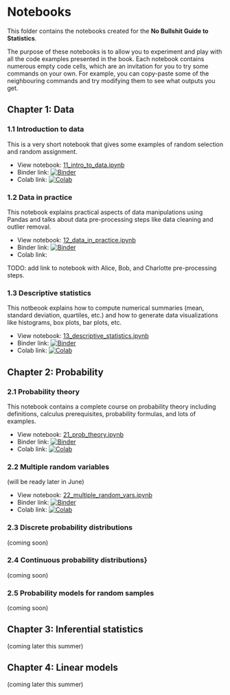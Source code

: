 Notebooks
=========

This folder contains the notebooks created for the **No Bullshit Guide to Statistics**.

The purpose of these notebooks is to allow you
to experiment and play with all the code examples presented in the book.
Each notebook contains numerous empty code cells,
which are an invitation for you to try some commands on your own.
For example, you can copy-paste some of the neighbouring commands
and try modifying them to see what outputs you get.


## Chapter 1: Data

### 1.1 Introduction to data
This is a very short notebook that gives some examples of random selection and random assignment.

- View notebook: [11_intro_to_data.ipynb](./11_intro_to_data.ipynb)
- Binder link: 
[![Binder](https://mybinder.org/badge_logo.svg)](https://mybinder.org/v2/gh/minireference/noBSstatsnotebooks/main?labpath=notebooks%2F11_intro_to_data.ipynb)
- Colab link:
[![Colab](https://colab.research.google.com/assets/colab-badge.svg)](https://colab.research.google.com/github/minireference/noBSstatsnotebooks/blob/main/notebooks/11_intro_to_data.ipynb)




### 1.2 Data in practice

This notebook explains practical aspects of data manipulations using Pandas
and talks about data pre-processing steps like data cleaning and outlier removal.

- View notebook: [12_data_in_practice.ipynb](./12_data_in_practice.ipynb)
- Binder link: 
[![Binder](https://mybinder.org/badge_logo.svg)](https://mybinder.org/v2/gh/minireference/noBSstatsnotebooks/main?labpath=notebooks%2F12_data_in_practice.ipynb)
- Colab link:


TODO: add link to notebook with Alice, Bob, and Charlotte pre-processing steps.



### 1.3 Descriptive statistics
This notbeook explains how to compute numerical summaries (mean, standard deviation, quartiles, etc.)
and how to generate data visualizations like histograms, box plots, bar plots, etc.

- View notebook: [13_descriptive_statistics.ipynb](./13_descriptive_statistics.ipynb)
- Binder link: 
[![Binder](https://mybinder.org/badge_logo.svg)](https://mybinder.org/v2/gh/minireference/noBSstatsnotebooks/main?labpath=notebooks%2F13_descriptive_statistics.ipynb)
- Colab link:
[![Colab](https://colab.research.google.com/assets/colab-badge.svg)](https://colab.research.google.com/github/minireference/noBSstatsnotebooks/blob/main/notebooks/13_descriptive_statistics.ipynb)








## Chapter 2: Probability

### 2.1 Probability theory
This notebook contains a complete course on probability theory including definitions,
calculus prerequisites, probability formulas, and lots of examples.

- View notebook: [21_prob_theory.ipynb](./21_prob_theory.ipynb)  
- Binder link: [![Binder](https://mybinder.org/badge_logo.svg)](https://mybinder.org/v2/gh/minireference/noBSstatsnotebooks/main?labpath=notebooks%2F21_prob_theory.ipynb)
- Colab link: [![Colab](https://colab.research.google.com/assets/colab-badge.svg)](https://colab.research.google.com/github/minireference/noBSstatsnotebooks/blob/main/notebooks/21_prob_theory.ipynb)


### 2.2 Multiple random variables
(will be ready later in June)

- View notebook: [22_multiple_random_vars.ipynb](./22_multiple_random_vars.ipynb)  
- Binder link: [![Binder](https://mybinder.org/badge_logo.svg)](https://mybinder.org/v2/gh/minireference/noBSstatsnotebooks/main?labpath=notebooks%2F22_multiple_random_vars.ipynb)
- Colab link: [![Colab](https://colab.research.google.com/assets/colab-badge.svg)](https://colab.research.google.com/github/minireference/noBSstatsnotebooks/blob/main/notebooks/22_multiple_random_vars.ipynb)


### 2.3 Discrete probability distributions
(coming soon)

### 2.4 Continuous probability distributions}
(coming soon)

### 2.5 Probability models for random samples
(coming soon)











## Chapter 3: Inferential statistics
(coming later this summer)


## Chapter 4: Linear models
(coming later this summer)



